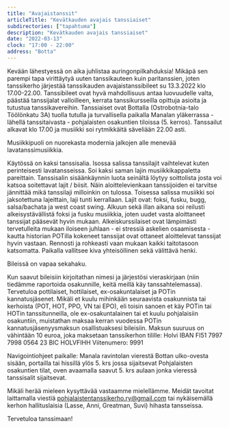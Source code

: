 ```yaml
---
title: "Avajaistanssit"
articleTitle: "Kevätkauden avajais tanssiaiset"
subdirectories: ["tapahtuma"]
description: "Kevätkauden avajais tanssiaiset"
date: "2022-03-13"
clock: "17:00 - 22:00"
address: "Botta"
---
```

Kevään lähestyessä on aika juhlistaa auringonpilkahduksia! Mikäpä sen parempi tapa virittäytyä uuten tanssikauteen kuin paritanssien, joten tanssikerho järjestää tanssikauden avajaistanssibileet su 13.3.2022 klo 17.00-22.00. Tanssibileet ovat hyvä mahdollisuus antaa luovuudelle valta, päästää tanssijalat valloilleen, kerrata tanssikursseilla opittuja asioita ja tutustua tanssikavereihin. Tanssiaiset ovat Bottalla (Ostrobotnia-talo Töölönkatu 3A) tuolla tutulla ja turvallisella paikalla Manalan yläkerrassa - lähellä tanssitaivasta - pohjalaisten osakuntien tiloissa (5. kerros). Tanssailut alkavat klo 17.00 ja musiikki soi rytmikkäitä säveliään 22.00 asti.

Musiikkipuoli on nuorekasta modernia jalkojen alle menevää lavatanssimusiikkia.

Käytössä on kaksi tanssisalia. Isossa salissa tanssilajit vaihtelevat kuten perinteisesti lavatansseissa. Soi kaksi saman lajin musiikkikappaletta pareittain. Tanssisalin sisäänkäynnin luota seinältä löytyy soittolista josta voi katsoa soitettavat lajit / biisit. Näin aloittelevienkaan tanssijoiden ei tarvitse jännittää mikä tanssilaji milloinkin on tulossa.
Toisessa salissa musiikki soi jaksotettuna lajeittain, laji tunti kerrallaan. Lajit ovat: foksi, fusku, bugg, salsa/bachata ja west coast swing.
Alkuun sekä illan aikana soi reilusti alkeisystävällistä foksi ja fusku musiikkia, joten uudet vasta aloittaneet tanssijat pääsevät hyvin mukaan. Alkeiskurssilaiset ovat lämpimästi tervetulleita mukaan iloiseen juhlaan - ei stressiä askelien osaamisesta - kautta historian POTilla kokeneet tanssijat ovat ottaneet aloittelevat tanssijat hyvin vastaan. Rennosti ja rohkeasti vaan mukaan kaikki taitotasoon katsomatta. Paikalla vallitsee kiva yhteisöllinen sekä välittävä henki.

Bileissä on vapaa sekahaku.

Kun saavut bileisiin kirjoitathan nimesi ja järjestösi vieraskirjaan (niin tiedämme raportoida osakunnille, keitä meillä käy tanssahtelemassa). Tervetuloa pottilaiset, hottilaiset, ex-osakuntalaiset ja POTin kannatusjäsenet. Mikäli et kuulu mihinkään seuraavista osakunnista tai kerhoista (POT, HOT, PPO, VN tai EPO), eli toisin sanoen et käy POTin tai HOTin tanssitunneilla, ole ex-osakuntalainen tai et kuulu pohjalaisiin osakuntiin, muistathan maksaa kerran vuodessa POTin kannatusjäsenyysmaksun osallistuaksesi bileisiin. Maksun suuruus on vähintään 10 euroa, joka maksetaan tanssikerhon tilille:
Holvi IBAN FI51 7997 7998 0564 23
BIC HOLVFIHH
Viitenumero: 9991

Navigointiohjeet paikalle: Manala ravintolan vierestä Bottan ulko-ovesta sisään, portailla tai hissillä ylös 5. krs jossa sijaitsevat Pohjalaisten osakuntien tilat, oven avaamalla saavut 5. krs aulaan jonka vieressä tanssisalit sijaitsevat.

Mikäli herää mieleen kysyttävää vastaamme mielellämme. Meidät tavoitat laittamalla viestiä pohjalaistentanssikerho.ry@gmail.com tai nykäisemällä kerhon hallituslaisia (Lasse, Anni, Greatman, Suvi) hihasta tansseissa.

Tervetuloa tanssimaan!
